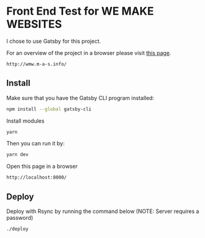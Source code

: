 # Front End Test for WE MAKE WEBSITES

I chose to use Gatsby for this project.

For an overview of the project in a browser please visit [this page](http://wmw.m-a-s.info/).

```sh
http://wmw.m-a-s.info/
```

## Install

Make sure that you have the Gatsby CLI program installed:

```sh
npm install --global gatsby-cli
```

Install modules

```sh
yarn
```

Then you can run it by:

```sh
yarn dev
```

Open this page in a browser

```sh
http://localhost:8000/
```

## Deploy

Deploy with Rsync by running the command below (NOTE: Server requires a password)

```sh
./deploy
```
